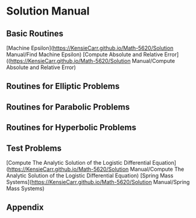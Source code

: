 # Solution Manual

## Basic Routines
[Machine Epsilon](https://KensieCarr.github.io/Math-5620/Solution Manual/Find Machine Epsilon)
[Compute Absolute and Relative Error]((https://KensieCarr.github.io/Math-5620/Solution Manual/Compute Absolute and Relative Error)

## Routines for Elliptic Problems

## Routines for Parabolic Problems

## Routines for Hyperbolic Problems

## Test Problems
[Compute The Analytic Solution of the Logistic Differential Equation](https://KensieCarr.github.io/Math-5620/Solution Manual/Compute The Analytic Solution of the Logistic Differential Equation)
[Spring Mass Systems](https://KensieCarr.github.io/Math-5620/Solution Manual/Spring Mass Systems)
## Appendix